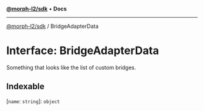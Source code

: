 [**@morph-l2/sdk**](../globals.md) • **Docs**

***

[@morph-l2/sdk](../globals.md) / BridgeAdapterData

# Interface: BridgeAdapterData

Something that looks like the list of custom bridges.

## Indexable

 \[`name`: `string`\]: `object`

